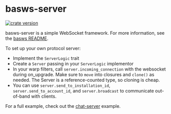 # basws-server

[![crate version](https://img.shields.io/crates/v/basws-server.svg)](https://crates.io/crates/basws-server)

basws-server is a simple WebSocket framework. For more information, see the [basws README](../README.md).

To set up your own protocol server:

- Implement the `ServerLogic` trait
- Create a `Server` passing in your `ServerLogic` implementor
- In your warp filters, call `server.incoming_connection` with the websocket during on_upgrade. Make sure to `move` into closures and `clone()` as needed. The Server is a reference-counted type, so cloning is cheap.
- You can use `server.send_to_installation_id`, `server.send_to_account_id`, and `server.broadcast` to communicate out-of-band with clients.

For a full example, check out the [chat-server](../basws/examples/chat-server.rs) example.
